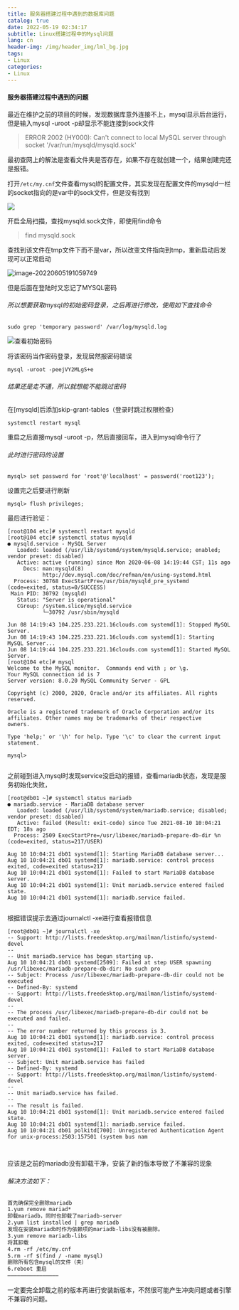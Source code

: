 ```yaml
---
title: 服务器搭建过程中遇到的数据库问题
catalog: true
date: 2022-05-19 02:34:17
subtitle: Linux搭建过程中的Mysql问题
lang: cn
header-img: /img/header_img/lml_bg.jpg
tags:
- Linux
categories:
- Linux
---
```

#### 服务器搭建过程中遇到的问题

最近在维护之前的项目的时候，发现数据库意外连接不上，mysql显示后台运行，但是输入mysql -uroot -p却显示不能连接到sock文件

> ERROR 2002 (HY000): Can't connect to local MySQL server through socket '/var/run/mysqld/mysqld.sock'

最初查网上的解法是查看文件夹是否存在，如果不存在就创建一个，结果创建完还是报错。

打开`/etc/my.cnf`文件查看mysql的配置文件，其实发现在配置文件的mysqld一栏的socket指向的是var中的sock文件，但是没有找到

![](C:\Users\24286\AppData\Roaming\Typora\typora-user-images\image-20220605190750020.png)

开启全局扫描，查找mysqld.sock文件，即使用find命令

>  find mysqld.sock

查找到该文件在tmp文件下而不是var，所以改变文件指向到tmp，重新启动后发现可以正常启动

![image-20220605191059749](C:\Users\24286\AppData\Roaming\Typora\typora-user-images\image-20220605191059749.png)

但是后面在登陆时又忘记了MYSQL密码

###### 所以想要获取mysql的初始密码登录，之后再进行修改，使用如下查找命令

```shell
sudo grep 'temporary password' /var/log/mysqld.log
```

![查看初始密码](https://images2017.cnblogs.com/blog/791149/201711/791149-20171104162145888-1827800996.png)

将该密码当作密码登录，发现居然报密码错误

```shell
mysql -uroot -peejVY2MLgS+e
```

###### 结果还是走不通，所以就想能不能跳过密码

在[mysqld]后添加skip-grant-tables（登录时跳过权限检查）

```shell
systemctl restart mysql
```

重启之后直接mysql -uroot -p，然后直接回车，进入到mysql命令行了

###### 此时进行密码的设置

```shell
mysql> set password for 'root'@'localhost' = password('root123');
```

设置完之后要进行刷新

```shell
mysql> flush privileges;
```

最后进行验证：

```shell
[root@104 etc]# systemctl restart mysqld
[root@104 etc]# systemctl status mysqld
● mysqld.service - MySQL Server
   Loaded: loaded (/usr/lib/systemd/system/mysqld.service; enabled; vendor preset: disabled)
   Active: active (running) since Mon 2020-06-08 14:19:44 CST; 11s ago
     Docs: man:mysqld(8)
           http://dev.mysql.com/doc/refman/en/using-systemd.html
  Process: 30768 ExecStartPre=/usr/bin/mysqld_pre_systemd (code=exited, status=0/SUCCESS)
 Main PID: 30792 (mysqld)
   Status: "Server is operational"
   CGroup: /system.slice/mysqld.service
           └─30792 /usr/sbin/mysqld

Jun 08 14:19:43 104.225.233.221.16clouds.com systemd[1]: Stopped MySQL Server.
Jun 08 14:19:43 104.225.233.221.16clouds.com systemd[1]: Starting MySQL Server...
Jun 08 14:19:44 104.225.233.221.16clouds.com systemd[1]: Started MySQL Server.
[root@104 etc]# mysql
Welcome to the MySQL monitor.  Commands end with ; or \g.
Your MySQL connection id is 7
Server version: 8.0.20 MySQL Community Server - GPL

Copyright (c) 2000, 2020, Oracle and/or its affiliates. All rights reserved.

Oracle is a registered trademark of Oracle Corporation and/or its
affiliates. Other names may be trademarks of their respective
owners.

Type 'help;' or '\h' for help. Type '\c' to clear the current input statement.

mysql> 


```



之前碰到进入mysql时发现service没启动的报错，查看mariadb状态，发现是服务初始化失败，

```shell
[root@db01 ~]# systemctl status mariadb
● mariadb.service - MariaDB database server
   Loaded: loaded (/usr/lib/systemd/system/mariadb.service; disabled; vendor preset: disabled)
   Active: failed (Result: exit-code) since Tue 2021-08-10 10:04:21 EDT; 18s ago
  Process: 2509 ExecStartPre=/usr/libexec/mariadb-prepare-db-dir %n (code=exited, status=217/USER)

Aug 10 10:04:21 db01 systemd[1]: Starting MariaDB database server...
Aug 10 10:04:21 db01 systemd[1]: mariadb.service: control process exited, code=exited status=217
Aug 10 10:04:21 db01 systemd[1]: Failed to start MariaDB database server.
Aug 10 10:04:21 db01 systemd[1]: Unit mariadb.service entered failed state.
Aug 10 10:04:21 db01 systemd[1]: mariadb.service failed.


```

根据错误提示去通过journalctl -xe进行查看报错信息

```shell
[root@db01 ~]# journalctl -xe
-- Support: http://lists.freedesktop.org/mailman/listinfo/systemd-devel
-- 
-- Unit mariadb.service has begun starting up.
Aug 10 10:04:21 db01 systemd[2509]: Failed at step USER spawning /usr/libexec/mariadb-prepare-db-dir: No such pro
-- Subject: Process /usr/libexec/mariadb-prepare-db-dir could not be executed
-- Defined-By: systemd
-- Support: http://lists.freedesktop.org/mailman/listinfo/systemd-devel
-- 
-- The process /usr/libexec/mariadb-prepare-db-dir could not be executed and failed.
-- 
-- The error number returned by this process is 3.
Aug 10 10:04:21 db01 systemd[1]: mariadb.service: control process exited, code=exited status=217
Aug 10 10:04:21 db01 systemd[1]: Failed to start MariaDB database server.
-- Subject: Unit mariadb.service has failed
-- Defined-By: systemd
-- Support: http://lists.freedesktop.org/mailman/listinfo/systemd-devel
-- 
-- Unit mariadb.service has failed.
-- 
-- The result is failed.
Aug 10 10:04:21 db01 systemd[1]: Unit mariadb.service entered failed state.
Aug 10 10:04:21 db01 systemd[1]: mariadb.service failed.
Aug 10 10:04:21 db01 polkitd[700]: Unregistered Authentication Agent for unix-process:2503:157501 (system bus nam



```

应该是之前的mariadb没有卸载干净，安装了新的版本导致了不兼容的现象

###### 解决方法如下：

```txt
首先确保完全删除mariadb
1.yum remove mariad*
卸载mariadb，同时也卸载了mariadb-server
2.yum list installed | grep mariadb
发现在安装mariadb时作为依赖项的mariadb-libs没有被删除。
3.yum remove mariadb-libs
将其卸载
4.rm -rf /etc/my.cnf
5.rm -rf $(find / -name mysql)
删除所有包含mysql的文件（夹）
6.reboot 重启
————————————————
```

一定要完全卸载之前的版本再进行安装新版本，不然很可能产生冲突问题或者引擎不兼容的问题。